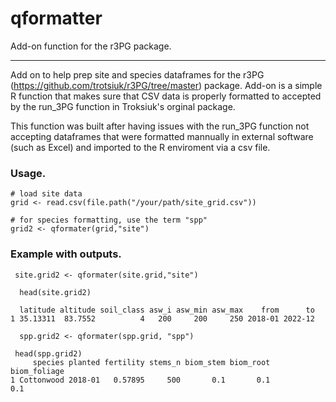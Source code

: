 # qformatter
Add-on function for the r3PG package.

---
Add on to help prep site and species dataframes for the r3PG (https://github.com/trotsiuk/r3PG/tree/master) package. Add-on is a simple R function that makes sure that CSV data is properly formatted to accepted by the run_3PG function in Troksiuk's orginal package. 

This function was built after having issues with the run_3PG function not accepting dataframes that were formatted mannually in external software (such as Excel) and imported to the R enviroment via a csv file.

### Usage.
```
# load site data
grid <- read.csv(file.path("/your/path/site_grid.csv"))

# for species formatting, use the term "spp"
grid2 <- qformater(grid,"site")
```
### Example with outputs.
```
 site.grid2 <- qformater(site.grid,"site")
 
  head(site.grid2)

  latitude altitude soil_class asw_i asw_min asw_max    from      to
1 35.13311  83.7552          4   200     200     250 2018-01 2022-12
 
  spp.grid2 <- qformater(spp.grid, "spp")
 
 head(spp.grid2)
     species planted fertility stems_n biom_stem biom_root biom_foliage
1 Cottonwood 2018-01   0.57895     500       0.1       0.1          0.1
```
